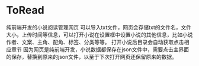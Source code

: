 # ToRead
纯前端开发的小说阅读管理网页
可以导入txt文件，网页会存储txt的文件名，文件大小，上传时间等信息，可以打开小说在设置框中设置小说的其他信息，比如小说作者、文案、主角、配角、标签、分类等等。
打开小说后目录会自动获取点击相应章节
因为网页是纯前端开发，小说数据都保存在json文件中，需要点击主界面的保存，替换到原来的json文件，以至于下次打开网页还保留原来的数据。
